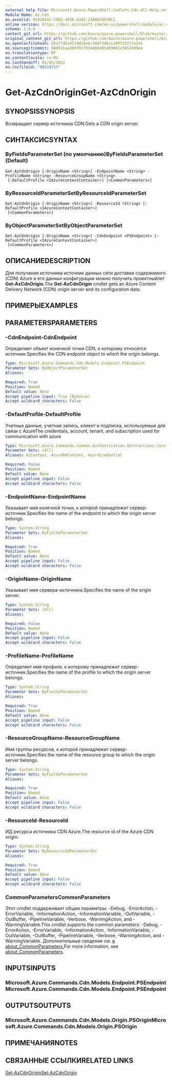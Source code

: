 ```yaml
---
external help file: Microsoft.Azure.PowerShell.Cmdlets.Cdn.dll-Help.xml
Module Name: Az.Cdn
ms.assetid: 91919242-59ED-4938-A3A3-23A66F85FBC1
online version: https://docs.microsoft.com/en-us/powershell/module/az.cdn/get-azcdnorigin
schema: 2.0.0
content_git_url: https://github.com/Azure/azure-powershell/blob/master/src/Cdn/Cdn/help/Get-AzCdnOrigin.md
original_content_git_url: https://github.com/Azure/azure-powershell/blob/master/src/Cdn/Cdn/help/Get-AzCdnOrigin.md
ms.openlocfilehash: e5e27dba4519d16ebc304f3d6cca99f32f23e341
ms.sourcegitcommit: 68451baa389791703e666d95469602c5652609ee
ms.translationtype: MT
ms.contentlocale: ru-RU
ms.lasthandoff: 01/05/2021
ms.locfileid: "98519713"
---
```

# <span data-ttu-id="3257c-101">Get-AzCdnOrigin</span><span class="sxs-lookup"><span data-stu-id="3257c-101">Get-AzCdnOrigin</span></span>

## <span data-ttu-id="3257c-102">SYNOPSIS</span><span class="sxs-lookup"><span data-stu-id="3257c-102">SYNOPSIS</span></span>
<span data-ttu-id="3257c-103">Возвращает сервер источника CDN.</span><span class="sxs-lookup"><span data-stu-id="3257c-103">Gets a CDN origin server.</span></span>

## <span data-ttu-id="3257c-104">СИНТАКСИС</span><span class="sxs-lookup"><span data-stu-id="3257c-104">SYNTAX</span></span>

### <span data-ttu-id="3257c-105">ByFieldsParameterSet (по умолчанию)</span><span class="sxs-lookup"><span data-stu-id="3257c-105">ByFieldsParameterSet (Default)</span></span>
```
Get-AzCdnOrigin [-OriginName <String>] -EndpointName <String> -ProfileName <String> -ResourceGroupName <String>
 [-DefaultProfile <IAzureContextContainer>] [<CommonParameters>]
```

### <span data-ttu-id="3257c-106">ByResourceIdParameterSet</span><span class="sxs-lookup"><span data-stu-id="3257c-106">ByResourceIdParameterSet</span></span>
```
Get-AzCdnOrigin [-OriginName <String>] -ResourceId <String> [-DefaultProfile <IAzureContextContainer>]
 [<CommonParameters>]
```

### <span data-ttu-id="3257c-107">ByObjectParameterSet</span><span class="sxs-lookup"><span data-stu-id="3257c-107">ByObjectParameterSet</span></span>
```
Get-AzCdnOrigin [-OriginName <String>] -CdnEndpoint <PSEndpoint> [-DefaultProfile <IAzureContextContainer>]
 [<CommonParameters>]
```

## <span data-ttu-id="3257c-108">ОПИСАНИЕ</span><span class="sxs-lookup"><span data-stu-id="3257c-108">DESCRIPTION</span></span>
<span data-ttu-id="3257c-109">Для получения источника источник данных сети доставки содержимого (CDN) Azure и его данных конфигурации можно получить проектныйлет **Get-AzCdnOrigin.**</span><span class="sxs-lookup"><span data-stu-id="3257c-109">The **Get-AzCdnOrigin** cmdlet gets an Azure Content Delivery Network (CDN) origin server and its configuration data.</span></span>

## <span data-ttu-id="3257c-110">ПРИМЕРЫ</span><span class="sxs-lookup"><span data-stu-id="3257c-110">EXAMPLES</span></span>

## <span data-ttu-id="3257c-111">PARAMETERS</span><span class="sxs-lookup"><span data-stu-id="3257c-111">PARAMETERS</span></span>

### <span data-ttu-id="3257c-112">-CdnEndpoint</span><span class="sxs-lookup"><span data-stu-id="3257c-112">-CdnEndpoint</span></span>
<span data-ttu-id="3257c-113">Определяет объект конечной точки CDN, к которому относится источник.</span><span class="sxs-lookup"><span data-stu-id="3257c-113">Specifies the CDN endpoint object to which the origin belongs.</span></span>

```yaml
Type: Microsoft.Azure.Commands.Cdn.Models.Endpoint.PSEndpoint
Parameter Sets: ByObjectParameterSet
Aliases:

Required: True
Position: Named
Default value: None
Accept pipeline input: True (ByValue)
Accept wildcard characters: False
```

### <span data-ttu-id="3257c-114">-DefaultProfile</span><span class="sxs-lookup"><span data-stu-id="3257c-114">-DefaultProfile</span></span>
<span data-ttu-id="3257c-115">Учетные данные, учетная запись, клиент и подписка, используемые для связи с Azure</span><span class="sxs-lookup"><span data-stu-id="3257c-115">The credentials, account, tenant, and subscription used for communication with azure</span></span>

```yaml
Type: Microsoft.Azure.Commands.Common.Authentication.Abstractions.Core.IAzureContextContainer
Parameter Sets: (All)
Aliases: AzContext, AzureRmContext, AzureCredential

Required: False
Position: Named
Default value: None
Accept pipeline input: False
Accept wildcard characters: False
```

### <span data-ttu-id="3257c-116">-EndpointName</span><span class="sxs-lookup"><span data-stu-id="3257c-116">-EndpointName</span></span>
<span data-ttu-id="3257c-117">Указывает имя конечной точки, к которой принадлежит сервер-источник.</span><span class="sxs-lookup"><span data-stu-id="3257c-117">Specifies the name of the endpoint to which the origin server belongs.</span></span>

```yaml
Type: System.String
Parameter Sets: ByFieldsParameterSet
Aliases:

Required: True
Position: Named
Default value: None
Accept pipeline input: False
Accept wildcard characters: False
```

### <span data-ttu-id="3257c-118">-OriginName</span><span class="sxs-lookup"><span data-stu-id="3257c-118">-OriginName</span></span>
<span data-ttu-id="3257c-119">Указывает имя сервера-источника.</span><span class="sxs-lookup"><span data-stu-id="3257c-119">Specifies the name of the origin server.</span></span>

```yaml
Type: System.String
Parameter Sets: (All)
Aliases:

Required: False
Position: Named
Default value: None
Accept pipeline input: False
Accept wildcard characters: False
```

### <span data-ttu-id="3257c-120">-ProfileName</span><span class="sxs-lookup"><span data-stu-id="3257c-120">-ProfileName</span></span>
<span data-ttu-id="3257c-121">Определяет имя профиля, к которому принадлежит сервер-источник.</span><span class="sxs-lookup"><span data-stu-id="3257c-121">Specifies the name of the profile to which the origin server belongs.</span></span>

```yaml
Type: System.String
Parameter Sets: ByFieldsParameterSet
Aliases:

Required: True
Position: Named
Default value: None
Accept pipeline input: False
Accept wildcard characters: False
```

### <span data-ttu-id="3257c-122">-ResourceGroupName</span><span class="sxs-lookup"><span data-stu-id="3257c-122">-ResourceGroupName</span></span>
<span data-ttu-id="3257c-123">Имя группы ресурсов, к которой принадлежит сервер-источник.</span><span class="sxs-lookup"><span data-stu-id="3257c-123">Specifies the name of the resource group to which the origin server belongs.</span></span>

```yaml
Type: System.String
Parameter Sets: ByFieldsParameterSet
Aliases:

Required: True
Position: Named
Default value: None
Accept pipeline input: False
Accept wildcard characters: False
```

### <span data-ttu-id="3257c-124">-ResourceId</span><span class="sxs-lookup"><span data-stu-id="3257c-124">-ResourceId</span></span>
<span data-ttu-id="3257c-125">ИД ресурса источника CDN Azure.</span><span class="sxs-lookup"><span data-stu-id="3257c-125">The resource id of the Azure CDN origin.</span></span>

```yaml
Type: System.String
Parameter Sets: ByResourceIdParameterSet
Aliases:

Required: True
Position: Named
Default value: None
Accept pipeline input: False
Accept wildcard characters: False
```

### <span data-ttu-id="3257c-126">CommonParameters</span><span class="sxs-lookup"><span data-stu-id="3257c-126">CommonParameters</span></span>
<span data-ttu-id="3257c-127">Этот cmdlet поддерживает общие параметры: -Debug, -ErrorAction, -ErrorVariable, -InformationAction, -InformationVariable, -OutVariable, -OutBuffer, -PipelineVariable, -Verbose, -WarningAction, and -WarningVariable.</span><span class="sxs-lookup"><span data-stu-id="3257c-127">This cmdlet supports the common parameters: -Debug, -ErrorAction, -ErrorVariable, -InformationAction, -InformationVariable, -OutVariable, -OutBuffer, -PipelineVariable, -Verbose, -WarningAction, and -WarningVariable.</span></span> <span data-ttu-id="3257c-128">Дополнительные сведения см. [в about_CommonParameters.](http://go.microsoft.com/fwlink/?LinkID=113216)</span><span class="sxs-lookup"><span data-stu-id="3257c-128">For more information, see [about_CommonParameters](http://go.microsoft.com/fwlink/?LinkID=113216).</span></span>

## <span data-ttu-id="3257c-129">INPUTS</span><span class="sxs-lookup"><span data-stu-id="3257c-129">INPUTS</span></span>

### <span data-ttu-id="3257c-130">Microsoft.Azure.Commands.Cdn.Models.Endpoint.PSEndpoint</span><span class="sxs-lookup"><span data-stu-id="3257c-130">Microsoft.Azure.Commands.Cdn.Models.Endpoint.PSEndpoint</span></span>

## <span data-ttu-id="3257c-131">OUTPUTS</span><span class="sxs-lookup"><span data-stu-id="3257c-131">OUTPUTS</span></span>

### <span data-ttu-id="3257c-132">Microsoft.Azure.Commands.Cdn.Models.Origin.PSOrigin</span><span class="sxs-lookup"><span data-stu-id="3257c-132">Microsoft.Azure.Commands.Cdn.Models.Origin.PSOrigin</span></span>

## <span data-ttu-id="3257c-133">ПРИМЕЧАНИЯ</span><span class="sxs-lookup"><span data-stu-id="3257c-133">NOTES</span></span>

## <span data-ttu-id="3257c-134">СВЯЗАННЫЕ ССЫЛКИ</span><span class="sxs-lookup"><span data-stu-id="3257c-134">RELATED LINKS</span></span>

[<span data-ttu-id="3257c-135">Set-AzCdnOrigin</span><span class="sxs-lookup"><span data-stu-id="3257c-135">Set-AzCdnOrigin</span></span>](./Set-AzCdnOrigin.md)


